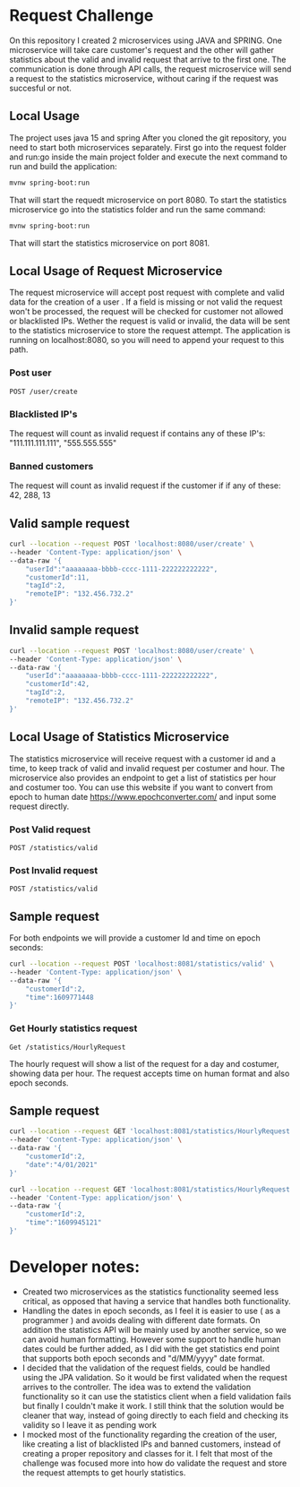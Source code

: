 # Request Challenge

On this repository I created 2 microservices using JAVA and SPRING. One microservice will take care customer's
request and the other will gather statistics about the valid and invalid request that arrive to the first one.
The communication is done through API calls, the request microservice will send a request to the statistics 
microservice, without caring if the request was succesful or not. 

## Local Usage

The project uses java 15 and spring After you cloned the git repository, you need to start both microservices separately.
First go into the request folder and run:go inside the main project folder and execute the next command to run and build
the application: 

```bash
mvnw spring-boot:run
```
That will start the requedt microservice on port 8080. To start the statistics microservice go into the statistics folder
and run the same command: 
```bash
mvnw spring-boot:run
```

That will start the statistics microservice on port 8081.

## Local Usage of Request Microservice
The request microservice will accept post request with complete and valid data for the creation of a user . If a field is missing
or not valid the request won't be processed, the request will be checked for customer not allowed or blacklisted IPs. Wether the
request is valid or invalid, the data will be sent to the statistics microservice to store the request attempt.
The application is running on localhost:8080, so you will need to append your request to this path. 

### Post user

`POST /user/create`

### Blacklisted IP's
The request will count as invalid request if contains any of these IP's: "111.111.111.111", "555.555.555"


### Banned customers
The request will count as invalid request if the customer if if any of these: 42, 288, 13

## Valid sample request
```bash
curl --location --request POST 'localhost:8080/user/create' \
--header 'Content-Type: application/json' \
--data-raw '{
    "userId":"aaaaaaaa-bbbb-cccc-1111-222222222222",
    "customerId":11,
    "tagId":2,
    "remoteIP": "132.456.732.2"
}'
```
## Invalid sample request
```bash
curl --location --request POST 'localhost:8080/user/create' \
--header 'Content-Type: application/json' \
--data-raw '{
    "userId":"aaaaaaaa-bbbb-cccc-1111-222222222222",
    "customerId":42,
    "tagId":2,
    "remoteIP": "132.456.732.2"
}'
```

## Local Usage of Statistics Microservice

The statistics microservice will receive request with a customer id and a time, to keep track of valid
and invalid request per costumer and hour. The microservice also provides an endpoint to get a list of
statistics per hour and costumer too. You can use this website if you want to convert from epoch to human
date https://www.epochconverter.com/ and input some request directly.

### Post Valid request
`POST /statistics/valid`

### Post Invalid request
`POST /statistics/valid`

## Sample request
For both endpoints we will provide a customer Id and time on epoch seconds:

```bash
curl --location --request POST 'localhost:8081/statistics/valid' \
--header 'Content-Type: application/json' \
--data-raw '{
    "customerId":2,
    "time":1609771448
}'
```


### Get Hourly statistics request
`Get /statistics/HourlyRequest`

The hourly request will show a list of the request for a day  and costumer, showing data per hour. The request
accepts time on human format and also epoch seconds.

## Sample request 


```bash
curl --location --request GET 'localhost:8081/statistics/HourlyRequest' \
--header 'Content-Type: application/json' \
--data-raw '{
    "customerId":2,
    "date":"4/01/2021"
}'
```


```bash
curl --location --request GET 'localhost:8081/statistics/HourlyRequest' \
--header 'Content-Type: application/json' \
--data-raw '{
    "customerId":2,
    "time":"1609945121"
}'
```

# Developer notes:

 * Created two microservices as the statistics functionality seemed less critical, as opposed that having a service
 that handles both functionality.
 * Handling the dates in epoch seconds, as I feel it is easier to use ( as a programmer ) and avoids dealing
 with different date formats. On addition the statistics API will be mainly used by another service, so we can avoid 
 human formatting. However some support to handle human dates could be further added, as I did with the get statistics
 end point that supports both epoch seconds and "d/MM/yyyy" date format.
 * I decided that the validation of the request fields, could be handled using the JPA validation. So it would be first
 validated when the request arrives to the controller. The idea was to extend the validation functionality so it can use
 the statistics client when a field validation fails but finally I couldn't make it work. I still think that the solution
 would be cleaner that way, instead of going directly to each field and checking its validity so I leave it as pending
 work
 * I mocked most of the functionality regarding the creation of the user, like creating a list of blacklisted IPs and 
 banned customers, instead of creating a proper repository and classes for it. I felt that most of the challenge was focused
 more into how do validate the request and store the request attempts to get hourly statistics.
